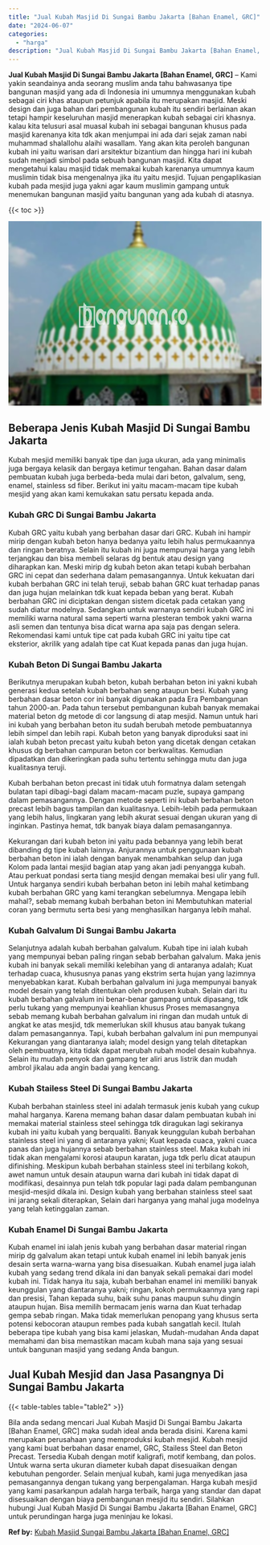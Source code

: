 ```yaml
---
title: "Jual Kubah Masjid Di Sungai Bambu Jakarta [Bahan Enamel, GRC]"
date: "2024-06-07"
categories: 
  - "harga"
description: "Jual Kubah Masjid Di Sungai Bambu Jakarta [Bahan Enamel, GRC]. Bila anda sedang mencari Jual Kubah Masjid Di Sungai Bambu Jakarta [Bahan Enamel, GRC] maka..."
---
```


**Jual Kubah Masjid Di Sungai Bambu Jakarta \[Bahan Enamel, GRC\]** – Kami yakin seandainya anda seorang muslim anda tahu bahwasanya tipe bangunan masjid yang ada di Indonesia ini umumnya menggunakan kubah sebagai ciri khas ataupun petunjuk apabila itu merupakan masjid. Meski design dan juga bahan dari pembangunan kubah itu sendiri berlainan akan tetapi hampir keseluruhan masjid menerapkan kubah sebagai ciri khasnya. kalau kita telusuri asal muasal kubah ini sebagai bangunan khusus pada masjid karenanya kita tdk akan menjumpai ini ada dari sejak zaman nabi muhammad shalallohu alaihi wasallam. Yang akan kita peroleh bangunan kubah ini yaitu warisan dari arsitektur bizantium dan hingga hari ini kubah sudah menjadi simbol pada sebuah bangunan masjid. Kita dapat mengetahui kalau masjid tidak memakai kubah karenanya umumnya kaum muslimin tidak bisa mengenalnya jika itu yaitu mesjid. Tujuan pengaplikasian kubah pada mesjid juga yakni agar kaum muslimin gampang untuk menemukan bangunan masjid yaitu bangunan yang ada kubah di atasnya.

{{< toc >}}

![Jual Kubah Masjid Di Sungai Bambu Jakarta [Bahan Enamel, GRC]](/images/jual-kubah-masjid-42.png)

## Beberapa Jenis Kubah Masjid Di Sungai Bambu Jakarta

Kubah mesjid memiliki banyak tipe dan juga ukuran, ada yang minimalis juga bergaya kelasik dan bergaya ketimur tengahan. Bahan dasar dalam pembuatan kubah juga berbeda-beda mulai dari beton, galvalum, seng, enamel, stainless sd fiber. Berikut ini yaitu macam-macam tipe kubah mesjid yang akan kami kemukakan satu persatu kepada anda.

### Kubah GRC Di Sungai Bambu Jakarta

Kubah GRC yaitu kubah yang berbahan dasar dari GRC. Kubah ini hampir mirip dengan kubah beton hanya bedanya yaitu lebih halus permukaannya dan ringan beratnya. Selain itu kubah ini juga mempunyai harga yang lebih terjangkau dan bisa membeli selaras dg bentuk atau design yang diharapkan kan. Meski mirip dg kubah beton akan tetapi kubah berbahan GRC ini cepat dan sederhana dalam pemasangannya. Untuk kekuatan dari kubah berbahan GRC ini telah teruji, sebab bahan GRC kuat terhadap panas dan juga hujan melainkan tdk kuat kepada beban yang berat. Kubah berbahan GRC ini diciptakan dengan sistem dicetak pada cetakan yang sudah diatur modelnya. Sedangkan untuk warnanya sendiri kubah GRC ini memiliki warna natural sama seperti warna plesteran tembok yakni warna asli semen dan tentunya bisa dicat warna apa saja pas dengan selera. Rekomendasi kami untuk tipe cat pada kubah GRC ini yaitu tipe cat eksterior, akrilik yang adalah tipe cat Kuat kepada panas dan juga hujan.

### Kubah Beton Di Sungai Bambu Jakarta

Berikutnya merupakan kubah beton, kubah berbahan beton ini yakni kubah generasi kedua setelah kubah berbahan seng ataupun besi. Kubah yang berbahan dasar beton cor ini banyak digunakan pada Era Pembangunan tahun 2000-an. Pada tahun tersebut pembangunan kubah banyak memakai material beton dg metode di cor langsung di atap mesjid. Namun untuk hari ini kubah yang berbahan beton itu sudah berubah metode pembuatannya lebih simpel dan lebih rapi. Kubah beton yang banyak diproduksi saat ini ialah kubah beton precast yaitu kubah beton yang dicetak dengan cetakan khusus dg berbahan campuran beton cor berkwalitas. Kemudian dipadatkan dan dikeringkan pada suhu tertentu sehingga mutu dan juga kualitasnya teruji.

Kubah berbahan beton precast ini tidak utuh formatnya dalam setengah bulatan tapi dibagi-bagi dalam macam-macam puzle, supaya gampang dalam pemasangannya. Dengan metode seperti ini kubah berbahan beton precast lebih bagus tampilan dan kualitasnya. Lebih-lebih pada permukaan yang lebih halus, lingkaran yang lebih akurat sesuai dengan ukuran yang di inginkan. Pastinya hemat, tdk banyak biaya dalam pemasangannya.

Kekurangan dari kubah beton ini yaitu pada bebannya yang lebih berat dibanding dg tipe kubah lainnya. Anjurannya untuk penggunaan kubah berbahan beton ini ialah dengan banyak menambahkan selup dan juga Kolom pada lantai mesjid bagian atap yang akan jadi penyangga kubah. Atau perkuat pondasi serta tiang mesjid dengan memakai besi ulir yang full. Untuk harganya sendiri kubah berbahan beton ini lebih mahal ketimbang kubah berbahan GRC yang kami terangkan sebelumnya. Mengapa lebih mahal?, sebab memang kubah berbahan beton ini Membutuhkan material coran yang bermutu serta besi yang menghasilkan harganya lebih mahal.

### Kubah Galvalum Di Sungai Bambu Jakarta

Selanjutnya adalah kubah berbahan galvalum. Kubah tipe ini ialah kubah yang mempunyai beban paling ringan sebab berbahan galvalum. Maka jenis kubah ini banyak sekali memiliki kelebihan yang di antaranya adalah; Kuat terhadap cuaca, khususnya panas yang ekstrim serta hujan yang lazimnya menyebabkan karat. Kubah berbahan galvalum ini juga mempunyai banyak model desain yang telah ditentukan oleh produsen kubah. Selain dari itu kubah berbahan galvalum ini benar-benar gampang untuk dipasang, tdk perlu tukang yang mempunyai keahlian khusus Proses memasangnya sebab memang kubah berbahan galvalum ini ringan dan mudah untuk di angkat ke atas mesjid, tdk memerlukan skill khusus atau banyak tukang dalam pemasangannya. Tapi, kubah berbahan galvalum ini pun mempunyai Kekurangan yang diantaranya ialah; model design yang telah ditetapkan oleh pembuatnya, kita tidak dapat merubah rubah model desain kubahnya. Selain itu mudah penyok dan gampang ter aliri arus listrik dan mudah ambrol jikalau ada angin badai yang kencang.

### Kubah Stailess Steel Di Sungai Bambu Jakarta

Kubah berbahan stainless steel ini adalah termasuk jenis kubah yang cukup mahal harganya. Karena memang bahan dasar dalam pembuatan kubah ini memakai material stainless steel sehingga tdk diragukan lagi sekiranya kubah ini yaitu kubah yang berqualiti. Banyak keunggulan kubah berbahan stainless steel ini yang di antaranya yakni; Kuat kepada cuaca, yakni cuaca panas dan juga hujannya sebab berbahan stainless steel. Maka kubah ini tidak akan mengalami korosi ataupun karatan, juga tdk perlu dicat ataupun difinishing. Meskipun kubah berbahan stainless steel ini terbilang kokoh, awet namun untuk desain ataupun warna dari kubah ini tidak dapat di modifikasi, desainnya pun telah tdk popular lagi pada dalam pembangunan mesjid-mesjid dikala ini. Design kubah yang berbahan stainless steel saat ini jarang sekali diterapkan, Selain dari harganya yang mahal juga modelnya yang telah ketinggalan zaman.

### Kubah Enamel Di Sungai Bambu Jakarta

Kubah enamel ini ialah jenis kubah yang berbahan dasar material ringan mirip dg galvalum akan tetapi untuk kubah enamel ini lebih banyak jenis desain serta warna-warna yang bisa disesuaikan. Kubah enamel juga ialah kubah yang sedang trend dikala ini dan banyak sekali pemakai dari model kubah ini. Tidak hanya itu saja, kubah berbahan enamel ini memiliki banyak keunggulan yang diantaranya yakni; ringan, kokoh permukaannya yang rapi dan presisi, Tahan kepada suhu, baik suhu panas maupun suhu dingin ataupun hujan. Bisa memilih bermacam jenis warna dan Kuat terhadap gempa sebab ringan. Maka tidak memerlukan penopang yang khusus serta potensi kebocoran ataupun rembes pada kubah sangatlah kecil. Itulah beberapa tipe kubah yang bisa kami jelaskan, Mudah-mudahan Anda dapat memahami dan bisa memastikan macam kubah mana saja yang sesuai untuk bangunan masjid yang sedang Anda bangun.

## Jual Kubah Mesjid dan Jasa Pasangnya Di Sungai Bambu Jakarta

{{< table-tables table="table2" >}}

Bila anda sedang mencari Jual Kubah Masjid Di Sungai Bambu Jakarta \[Bahan Enamel, GRC\] maka sudah ideal anda berada disini. Karena kami merupakan perusahaan yang memproduksi kubah mesjid. Kubah mesjid yang kami buat berbahan dasar enamel, GRC, Stailess Steel dan Beton Precast. Tersedia Kubah dengan motif kaligrafi, motif kembang, dan polos. Untuk warna serta ukuran diameter kubah dapat disesuaikan dengan kebutuhan pengorder. Selain menjual kubah, kami juga menyedikan jasa pemasangannya dengan tukang yang berpengalaman. Harga kubah mesjid yang kami pasarkanpun adalah harga terbaik, harga yang standar dan dapat disesuaikan dengan biaya pembangunan mesjid itu sendiri. Silahkan hubungi Jual Kubah Masjid Di Sungai Bambu Jakarta \[Bahan Enamel, GRC\] untuk perundingan harga juga meninjau ke lokasi.

**Ref by:** [Kubah Masjid Sungai Bambu Jakarta [Bahan Enamel, GRC]](https://id.wikipedia.org/wiki/Kubah)

